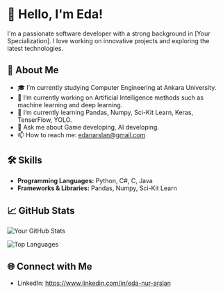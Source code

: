 # 👋 Hello, I'm Eda!

I'm a passionate software developer with a strong background in [Your Specialization]. I love working on innovative projects and exploring the latest technologies.

## 🚀 About Me

- 🎓 I’m currently studying Computer Engineering at Ankara University.
- 🔭 I’m currently working on Artificial Intelligence methods such as machine learning and deep learning.
- 🌱 I’m currently learning Pandas, Numpy, Sci-Kit Learn, Keras, TenserFlow, YOLO.
- 💬 Ask me about Game developing, AI developing.
- 📫 How to reach me: edanarslan@gmail.com

## 🛠️ Skills

- **Programming Languages:** Python, C#, C, Java
- **Frameworks & Libraries:** Pandas, Numpy, Sci-Kit Learn

## 📈 GitHub Stats

![Your GitHub Stats](https://github-readme-stats.vercel.app/api?username=<edanurarslan>&show_icons=true&theme=dark)

![Top Languages](https://github-readme-stats.vercel.app/api/top-langs/?username=<edanurarslan>&layout=compact&theme=dark)

## 🌐 Connect with Me

- LinkedIn: https://www.linkedin.com/in/eda-nur-arslan

